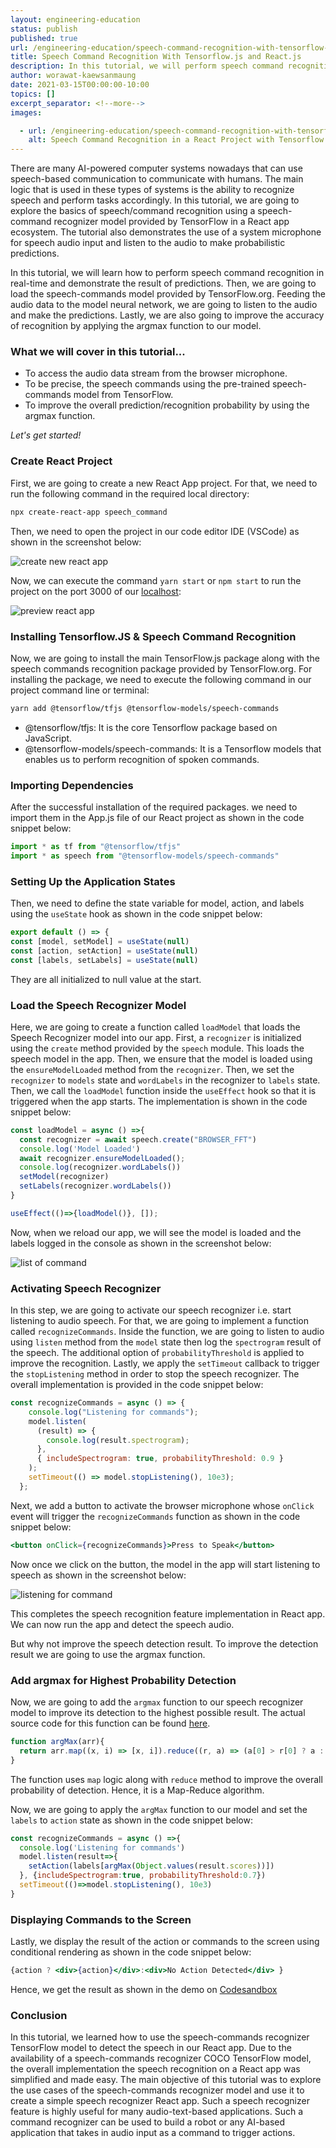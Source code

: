 ```yaml
---
layout: engineering-education
status: publish
published: true
url: /engineering-education/speech-command-recognition-with-tensorflow-and-react/
title: Speech Command Recognition With Tensorflow.js and React.js
description: In this tutorial, we will perform speech command recognition in real-time and demonstrate the result of predictions.
author: worawat-kaewsanmaung
date: 2021-03-15T00:00:00-10:00
topics: []
excerpt_separator: <!--more-->
images:

  - url: /engineering-education/speech-command-recognition-with-tensorflow-and-react/hero.png
    alt: Speech Command Recognition in a React Project with Tensorflow 
---
```

There are many AI-powered computer systems nowadays that can use speech-based communication to communicate with humans. The main logic that is used in these types of systems is the ability to recognize speech and perform tasks accordingly. In this tutorial, we are going to explore the basics of speech/command recognition using a speech-command recognizer model provided by TensorFlow in a React app ecosystem. The tutorial also demonstrates the use of a system microphone for speech audio input and listen to the audio to make probabilistic predictions.
<!--more-->
In this tutorial, we will learn how to perform speech command recognition in real-time and demonstrate the result of predictions. Then, we are going to load the speech-commands model provided by TensorFlow.org. Feeding the audio data to the model neural network, we are going to listen to the audio and make the predictions. Lastly, we are also going to improve the accuracy of recognition by applying the argmax function to our model.

### What we will cover in this tutorial...

- To access the audio data stream from the browser microphone.
- To be precise, the speech commands using the pre-trained speech-commands model from TensorFlow.
- To improve the overall prediction/recognition probability by using the argmax function.

*Let's get started!*

### Create React Project
First, we are going to create a new React App project. For that, we need to run the following command in the required local directory:

```bash
npx create-react-app speech_command
```

Then, we need to open the project in our code editor IDE (VSCode) as shown in the screenshot below:

![create new react app](/engineering-education/speech-command-recognition-with-tensorflow-and-react/1-create-new-react-app.png)

Now, we can execute the command  `yarn start` or `npm start` to run the project on the port 3000 of our [localhost](http://localhost:3000):

![preview react app](/engineering-education/speech-command-recognition-with-tensorflow-and-react/2-preview-react-app.png)

### Installing Tensorflow.JS & Speech Command Recognition

Now, we are going to install the main TensorFlow.js package along with the speech commands recognition package provided by TensorFlow.org. For installing the package, we need to execute the following command in our project command line or terminal:

```bash
yarn add @tensorflow/tfjs @tensorflow-models/speech-commands
```

- @tensorflow/tfjs: It is the core Tensorflow package based on JavaScript.
- @tensorflow-models/speech-commands: It is a Tensorflow models that enables us to perform recognition of spoken commands.

### Importing Dependencies

After the successful installation of the required packages. we need to import them in the App.js file of our React project as shown in the code snippet below:

```jsx
import * as tf from "@tensorflow/tfjs"
import * as speech from "@tensorflow-models/speech-commands"
```

### Setting Up the Application States

Then, we need to define the state variable for model, action, and labels using the `useState` hook as shown in the code snippet below:

```jsx
export default () => {
const [model, setModel] = useState(null)
const [action, setAction] = useState(null)
const [labels, setLabels] = useState(null)
```

They are all initialized to null value at the start.

### Load the Speech Recognizer Model

Here, we are going to create a function called `loadModel` that loads the Speech Recognizer model into our app. First, a `recognizer` is initialized using the `create` method provided by the `speech` module. This loads the speech model in the app. Then, we ensure that the model is loaded using the `ensureModelLoaded` method from the `recognizer`. Then, we set the `recognizer` to `models` state and `wordLabels` in the recognizer to `labels` state. Then, we call the `loadModel` function inside the `useEffect` hook so that it is triggered when the app starts. The implementation is shown in the code snippet below:

```jsx
const loadModel = async () =>{
  const recognizer = await speech.create("BROWSER_FFT")
  console.log('Model Loaded')
  await recognizer.ensureModelLoaded();
  console.log(recognizer.wordLabels())
  setModel(recognizer)
  setLabels(recognizer.wordLabels())
}

useEffect(()=>{loadModel()}, []);
```

Now, when we reload our app, we will see the model is loaded and the labels logged in the console as shown in the screenshot below:

![list of command](/engineering-education/speech-command-recognition-with-tensorflow-and-react/3-list-of-command.png)

### Activating Speech Recognizer

In this step, we are going to activate our speech recognizer i.e. start listening to audio speech. For that, we are going to implement a function called `recognizeCommands`. Inside the function, we are going to listen to audio using `listen` method from the `model` state then log the `spectrogram` result of the speech. The additional option of `probabilityThreshold` is applied to improve the recognition. Lastly, we apply the `setTimeout` callback to trigger the `stopListening` method in order to stop the speech recognizer. The overall implementation is provided in the code snippet below:

```jsx
const recognizeCommands = async () => {
    console.log("Listening for commands");
    model.listen(
      (result) => {
        console.log(result.spectrogram);
      },
      { includeSpectrogram: true, probabilityThreshold: 0.9 }
    );
    setTimeout(() => model.stopListening(), 10e3);
  };
```

Next, we add a button to activate the browser microphone whose `onClick` event will trigger the `recognizeCommands` function as shown in the code snippet below:

```jsx
<button onClick={recognizeCommands}>Press to Speak</button>
```

Now once we click on the button, the model in the app will start listening to speech as shown in the screenshot below:

![listening for command](/engineering-education/speech-command-recognition-with-tensorflow-and-react/4-listening-for-command.png)

This completes the speech recognition feature implementation in React app. We can now run the app and detect the speech audio.

But why not improve the speech detection result. To improve the detection result we are going to use the argmax function.

### Add argmax for Highest Probability Detection

Now, we are going to add the `argmax` function to our speech recognizer model to improve its detection to the highest possible result. The actual source code for this function can be found [here](https://gist.github.com/engelen/fbce4476c9e68c52ff7e5c2da5c24a28).

```jsx
function argMax(arr){
  return arr.map((x, i) => [x, i]).reduce((r, a) => (a[0] > r[0] ? a : r))[1];
}
```

The function uses `map` logic along with `reduce` method to improve the overall probability of detection. Hence, it is a Map-Reduce algorithm.

Now, we are going to apply the `argMax` function to our model and set the `labels` to `action` state as shown in the code snippet below:

```jsx
const recognizeCommands = async () =>{
  console.log('Listening for commands')
  model.listen(result=>{
    setAction(labels[argMax(Object.values(result.scores))])
  }, {includeSpectrogram:true, probabilityThreshold:0.7})
  setTimeout(()=>model.stopListening(), 10e3)
}
```

### Displaying Commands to the Screen

Lastly, we display the result of the action or commands to the screen using conditional rendering as shown in the code snippet below:

```jsx
{action ? <div>{action}</div>:<div>No Action Detected</div> }
```

Hence, we get the result as shown in the demo on [Codesandbox](https://codesandbox.io/s/lucid-http-u1r70?from-embed)

### Conclusion

In this tutorial, we learned how to use the speech-commands recognizer TensorFlow model to detect the speech in our React app. Due to the availability of a speech-commands recognizer COCO TensorFlow model, the overall implementation the speech recognition on a React app was simplified and made easy.
The main objective of this tutorial was to explore the use cases of the speech-commands recognizer model and use it to create a simple speech recognizer React app. Such a speech recognizer feature is highly useful for many audio-text-based applications. Such a command recognizer can be used to build a robot or any AI-based application that takes in audio input as a command to trigger actions.

